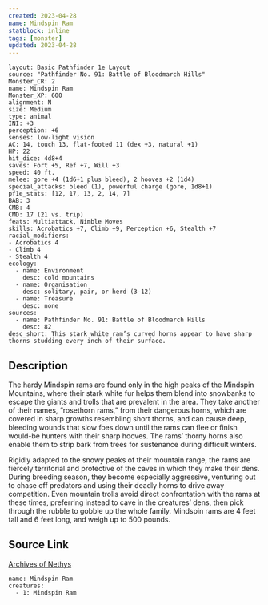 ```yaml
---
created: 2023-04-28
name: Mindspin Ram
statblock: inline
tags: [monster]
updated: 2023-04-28
---
```

```statblock
layout: Basic Pathfinder 1e Layout
source: "Pathfinder No. 91: Battle of Bloodmarch Hills"
Monster_CR: 2
name: Mindspin Ram
Monster_XP: 600
alignment: N
size: Medium
type: animal
INI: +3
perception: +6
senses: low-light vision
AC: 14, touch 13, flat-footed 11 (dex +3, natural +1)
HP: 22
hit_dice: 4d8+4
saves: Fort +5, Ref +7, Will +3
speed: 40 ft.
melee: gore +4 (1d6+1 plus bleed), 2 hooves +2 (1d4)
special_attacks: bleed (1), powerful charge (gore, 1d8+1)
pf1e_stats: [12, 17, 13, 2, 14, 7]
BAB: 3
CMB: 4
CMD: 17 (21 vs. trip)
feats: Multiattack, Nimble Moves
skills: Acrobatics +7, Climb +9, Perception +6, Stealth +7
racial_modifiers:
- Acrobatics 4
- Climb 4
- Stealth 4
ecology:
  - name: Environment
    desc: cold mountains
  - name: Organisation
    desc: solitary, pair, or herd (3-12)
  - name: Treasure
    desc: none
sources:
  - name: Pathfinder No. 91: Battle of Bloodmarch Hills
    desc: 82
desc_short: This stark white ram’s curved horns appear to have sharp thorns studding every inch of their surface.
```
## Description
The hardy Mindspin rams are found only in the high peaks of the Mindspin Mountains, where their stark white fur helps them blend into snowbanks to escape the giants and trolls that are prevalent in the area. They take another of their names, “rosethorn rams,” from their dangerous horns, which are covered in sharp growths resembling short thorns, and can cause deep, bleeding wounds that slow foes down until the rams can flee or finish would-be hunters with their sharp hooves. The rams’ thorny horns also enable them to strip bark from trees for sustenance during difficult winters.

Rigidly adapted to the snowy peaks of their mountain range, the rams are fiercely territorial and protective of the caves in which they make their dens. During breeding season, they become especially aggressive, venturing out to chase off predators and using their deadly horns to drive away competition. Even mountain trolls avoid direct confrontation with the rams at these times, preferring instead to cave in the creatures’ dens, then pick through the rubble to gobble up the whole family. Mindspin rams are 4 feet tall and 6 feet long, and weigh up to 500 pounds.
## Source Link
[Archives of Nethys](https://aonprd.com/MonsterDisplay.aspx?ItemName=Mindspin%20Ram)
```encounter-table
name: Mindspin Ram
creatures:
  - 1: Mindspin Ram
```
